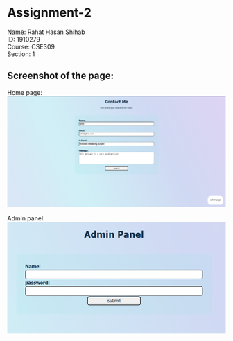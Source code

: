 # Assignment-2

Name: Rahat Hasan Shihab <br>
ID: 1910279 <br>
Course: CSE309 <br>
Section: 1 <br>

## Screenshot of the page:

Home page:
![](media/contact-me-homepage.png)

Admin panel:
![](media/admin-panel.png)